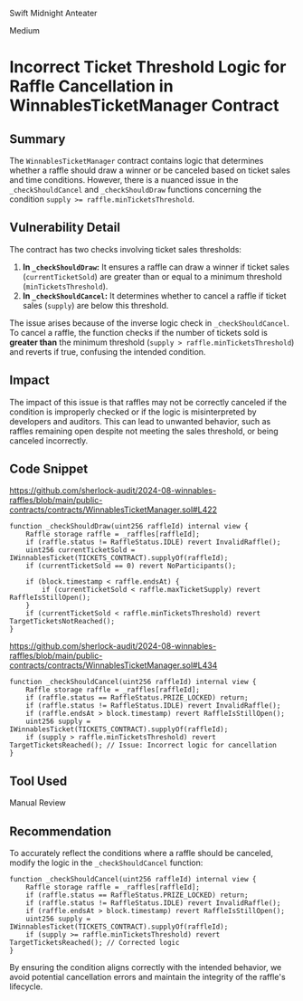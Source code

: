 Swift Midnight Anteater

Medium

# Incorrect Ticket Threshold Logic for Raffle Cancellation in WinnablesTicketManager Contract

## Summary

The `WinnablesTicketManager` contract contains logic that determines whether a raffle should draw a winner or be canceled based on ticket sales and time conditions. However, there is a nuanced issue in the `_checkShouldCancel` and `_checkShouldDraw` functions concerning the condition `supply >= raffle.minTicketsThreshold`.

## Vulnerability Detail

The contract has two checks involving ticket sales thresholds:

1. **In `_checkShouldDraw`:** It ensures a raffle can draw a winner if ticket sales (`currentTicketSold`) are greater than or equal to a minimum threshold (`minTicketsThreshold`).
2. **In `_checkShouldCancel`:** It determines whether to cancel a raffle if ticket sales (`supply`) are below this threshold.

The issue arises because of the inverse logic check in `_checkShouldCancel`. To cancel a raffle, the function checks if the number of tickets sold is **greater than** the minimum threshold (`supply > raffle.minTicketsThreshold`) and reverts if true, confusing the intended condition.

## Impact

The impact of this issue is that raffles may not be correctly canceled if the condition is improperly checked or if the logic is misinterpreted by developers and auditors. This can lead to unwanted behavior, such as raffles remaining open despite not meeting the sales threshold, or being canceled incorrectly.

## Code Snippet
https://github.com/sherlock-audit/2024-08-winnables-raffles/blob/main/public-contracts/contracts/WinnablesTicketManager.sol#L422
```solidity
function _checkShouldDraw(uint256 raffleId) internal view {
    Raffle storage raffle = _raffles[raffleId];
    if (raffle.status != RaffleStatus.IDLE) revert InvalidRaffle();
    uint256 currentTicketSold = IWinnablesTicket(TICKETS_CONTRACT).supplyOf(raffleId);
    if (currentTicketSold == 0) revert NoParticipants();

    if (block.timestamp < raffle.endsAt) {
        if (currentTicketSold < raffle.maxTicketSupply) revert RaffleIsStillOpen();
    }
    if (currentTicketSold < raffle.minTicketsThreshold) revert TargetTicketsNotReached();
}
```
https://github.com/sherlock-audit/2024-08-winnables-raffles/blob/main/public-contracts/contracts/WinnablesTicketManager.sol#L434
```solidity
function _checkShouldCancel(uint256 raffleId) internal view {
    Raffle storage raffle = _raffles[raffleId];
    if (raffle.status == RaffleStatus.PRIZE_LOCKED) return;
    if (raffle.status != RaffleStatus.IDLE) revert InvalidRaffle();
    if (raffle.endsAt > block.timestamp) revert RaffleIsStillOpen();
    uint256 supply = IWinnablesTicket(TICKETS_CONTRACT).supplyOf(raffleId);
    if (supply > raffle.minTicketsThreshold) revert TargetTicketsReached(); // Issue: Incorrect logic for cancellation
}
```

## Tool Used

Manual Review

## Recommendation

To accurately reflect the conditions where a raffle should be canceled, modify the logic in the `_checkShouldCancel` function:

```solidity
function _checkShouldCancel(uint256 raffleId) internal view {
    Raffle storage raffle = _raffles[raffleId];
    if (raffle.status == RaffleStatus.PRIZE_LOCKED) return;
    if (raffle.status != RaffleStatus.IDLE) revert InvalidRaffle();
    if (raffle.endsAt > block.timestamp) revert RaffleIsStillOpen();
    uint256 supply = IWinnablesTicket(TICKETS_CONTRACT).supplyOf(raffleId);
    if (supply >= raffle.minTicketsThreshold) revert TargetTicketsReached(); // Corrected logic
}
```

By ensuring the condition aligns correctly with the intended behavior, we avoid potential cancellation errors and maintain the integrity of the raffle's lifecycle.